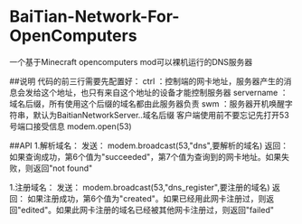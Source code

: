 # BaiTian-Network-For-OpenComputers
一个基于Minecraft opencomputers mod可以裸机运行的DNS服务器

##说明
代码的前三行需要先配置好：
ctrl ：控制端的网卡地址，服务器产生的消息会发给这个地址，也只有来自这个地址的设备才能控制服务器
servername ：域名后缀，所有使用这个后缀的域名都由此服务器负责
swm ：服务器开机唤醒字符串，默认为BaitianNetworkServer..域名后缀
客户端使用前不要忘记先打开53号端口接受信息 modem.open(53)

##API
1.解析域名：
发送： modem.broadcast(53,"dns",要解析的域名) 
返回： 如果查询成功，第6个值为"succeeded"，第7个值为查询到的网卡地址。如果失败，则返回"not found"

1.注册域名：
发送： modem.broadcast(53,"dns_register",要注册的域名) 
返回： 如果注册成功，第6个值为"created"。如果已经用此网卡注册过，则返回"edited"。如果此网卡注册的域名已经被其他网卡注册过，则返回"failed"
